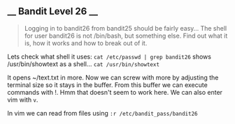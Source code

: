 __ Bandit Level 26 __
---

> Logging in to bandit26 from bandit25 should be fairly easy… The shell for user bandit26 is not /bin/bash, but something else. Find out what it is, how it works and how to break out of it.

Lets check what shell it uses:
`cat /etc/passwd | grep bandit26` shows /usr/bin/showtext as a shell...
`cat /usr/bin/showtext`

It opens ~/text.txt in more. Now we can screw with more by adjusting the terminal size so it stays in the buffer. From this buffer we can execute commands with !. Hmm that doesn't seem to work here. We can also enter vim with `v`.

In vim we can read from files using `:r /etc/bandit_pass/bandit26`